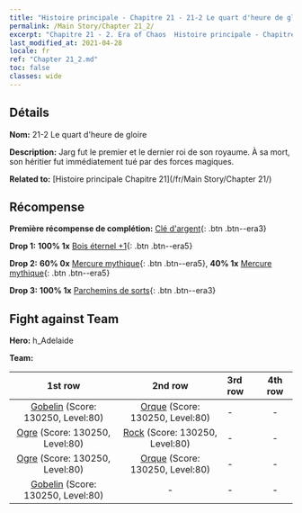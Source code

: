 ```yaml
---
title: "Histoire principale - Chapitre 21 - 21-2 Le quart d'heure de gloire"
permalink: /Main Story/Chapter 21_2/
excerpt: "Chapitre 21 - 2. Era of Chaos  Histoire principale - Chapitre 21_2. 21-2 Le quart d'heure de gloire"
last_modified_at: 2021-04-28
locale: fr
ref: "Chapter 21_2.md"
toc: false
classes: wide
---
```


## Détails

 **Nom:** 21-2 Le quart d'heure de gloire

 **Description:** Jarg fut le premier et le dernier roi de son royaume. À sa mort, son héritier fut immédiatement tué par des forces magiques.

 **Related to:** [Histoire principale Chapitre 21](/fr/Main Story/Chapter 21/)

## Récompense

 **Première récompense de complétion:** [Clé d'argent](/ItemsFR/con_693/){: .btn .btn--era3}

 **Drop 1:** **100% 1x** [Bois éternel +1](/ItemsFR/mat_69/){: .btn .btn--era5}

 **Drop 2:** **60% 0x** [Mercure mythique](/ItemsFR/mat_63/){: .btn .btn--era5}, **40% 1x** [Mercure mythique](/ItemsFR/mat_63/){: .btn .btn--era5}

 **Drop 3:** **100% 1x** [Parchemins de sorts](/ItemsFR/con_694/){: .btn .btn--era3}


## Fight against Team
 **Hero:** h_Adelaide

 **Team:**


  | 1st row | 2nd row | 3rd row | 4th row |
  |:----:|:----:|:----|:----:|
  | [Gobelin](/fr/units/Goblin/) (Score: 130250, Level:80)  | [Orque](/fr/units/Orc/) (Score: 130250, Level:80)  | - | - |
  | [Ogre](/fr/units/Ogre/) (Score: 130250, Level:80)  | [Rock](/fr/units/Roc/) (Score: 130250, Level:80)  | - | - |
  | [Ogre](/fr/units/Ogre/) (Score: 130250, Level:80)  | [Orque](/fr/units/Orc/) (Score: 130250, Level:80)  | - | - |
  | [Gobelin](/fr/units/Goblin/) (Score: 130250, Level:80)  | - | - | - |


